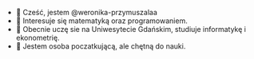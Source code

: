 - 👋 Cześć, jestem @weronika-przymuszalaa
- 👀 Interesuje się matematyką oraz programowaniem.
- 🌱 Obecnie uczę sie na Uniwesytecie Gdańskim, studiuje informatykę i ekonometrię.
- 💞 Jestem osoba poczatkującą, ale chętną do nauki. 

<!---
weronika-przymuszalaa/weronika-przymuszalaa is a ✨ special ✨ repository because its `README.md` (this file) appears on your GitHub profile.
You can click the Preview link to take a look at your changes.
--->
